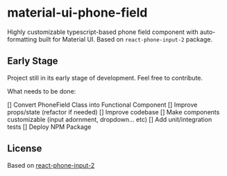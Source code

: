 # material-ui-phone-field

Highly customizable typescript-based phone field component with auto-formatting built for Material UI. Based on `react-phone-input-2` package.

## Early Stage

Project still in its early stage of development. Feel free to contribute.

What needs to be done:

[] Convert PhoneField Class into Functional Component
[] Improve props/state (refactor if needed)
[] Improve codebase
[] Make components customizable (input adornment, dropdown... etc)
[] Add unit/integration tests
[] Deploy NPM Package

## License

Based on [react-phone-input-2](https://github.com/bl00mber/react-phone-input-2)

